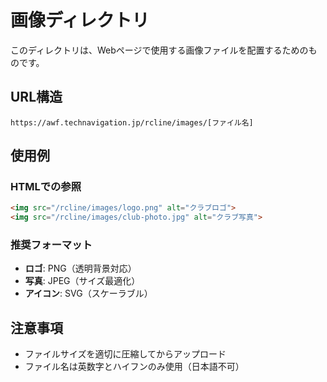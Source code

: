 # 画像ディレクトリ

このディレクトリは、Webページで使用する画像ファイルを配置するためのものです。

## URL構造

```
https://awf.technavigation.jp/rcline/images/[ファイル名]
```

## 使用例

### HTMLでの参照
```html
<img src="/rcline/images/logo.png" alt="クラブロゴ">
<img src="/rcline/images/club-photo.jpg" alt="クラブ写真">
```

### 推奨フォーマット
- **ロゴ**: PNG（透明背景対応）
- **写真**: JPEG（サイズ最適化）
- **アイコン**: SVG（スケーラブル）

## 注意事項
- ファイルサイズを適切に圧縮してからアップロード
- ファイル名は英数字とハイフンのみ使用（日本語不可）